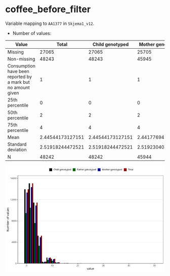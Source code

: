 # coffee_before_filter
Variable mapping to `AA1377` in `Skjema1_v12`.
- Number of values:

| Value | Total | Child genotyped | Mother genotyped | Father genotyped |
| ----- | ----- | --------------- | ---------------- | ---------------- |
| Missing | 27065 | 27065 | 25705 | 17585 |
| Non-missing | 48243 | 48243 | 45945 | 32499 |
| Consumption have been reported by a mark but no amount given | 1 | 1 | 1 |1 |
| 25th percentile | 0 | 0 | 0 | 0 |
| 50th percentile | 2 | 2 | 2 | 2 |
| 75th percentile | 4 | 4 | 4 | 4 |
| Mean | 2.44544173127151 | 2.44544173127151 | 2.44177694584712 | 2.37830020308942 |
| Standard deviation | 2.51918244472521 | 2.51918244472521 | 2.51923040817403 | 2.45430390022302 |
| N | 48242 | 48242 | 45944 | 32498 |



![](coffee_before_filter_n.png)



